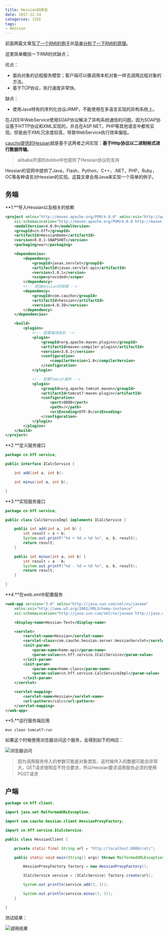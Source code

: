 ```yaml
---
title: Hessian初体验
date: 2017-12-24
categories: J2EE
tags: 
- Hessian
---
```


前面两篇文章[写了一个RMI的例子](http://blog.csdn.net/holmofy/article/details/78881331)并[简单分析了一下RMI的原理](http://blog.csdn.net/holmofy/article/details/78881885)。

这里简单概括一下RMI的优缺点；

优点：

* 面向对象的远程服务模型；客户端可以像调用本机对象一样去调用远程对象的方法。
* 基于TCP协议，执行速度非常快。

缺点：

* 使用Java特有的序列化协议JRMP，不能使用在多语言实现的异构系统上。

在J2EE中WebService使用SOAP协议解决了异构系统通信的问题。因为SOAP协议基于HTTP协议和XML实现的，并且在ASP.NET，PHP等其他语言中都有实现。但是由于XML冗余度较高，导致WebService执行效率偏低。

[caucho提供的Hessian](http://hessian.caucho.com/)就是基于这两者之间实现：**基于Http协议以二进制格式进行数据传输**。

> alibaba开源的dobbo中也提供了Hessian协议的支持

Hessian的官网中提供了Java，Flash，Python，C++，.NET，PHP，Ruby，OC等各种语言对Hessian的实现。这篇文章会用Java来实现一个简单的例子。

## 务端

**1.**导入Hessian以及相关的依赖

```xml
<project xmlns="http://maven.apache.org/POM/4.0.0" xmlns:xsi="http://www.w3.org/2001/XMLSchema-instance"
	xsi:schemaLocation="http://maven.apache.org/POM/4.0.0 http://maven.apache.org/xsd/maven-4.0.0.xsd">
	<modelVersion>4.0.0</modelVersion>
	<groupId>cn.hff</groupId>
	<artifactId>HessianDemo</artifactId>
	<version>0.0.1-SNAPSHOT</version>
	<packaging>war</packaging>

	<dependencies>
		<dependency>
			<groupId>javax.servlet</groupId>
			<artifactId>javax.servlet-api</artifactId>
			<version>3.0.1</version>
			<scope>provided</scope>
		</dependency>
        <!-- 添加Hessian的依赖 -->
		<dependency>
			<groupId>com.caucho</groupId>
			<artifactId>hessian</artifactId>
			<version>4.0.38</version>
		</dependency>
	</dependencies>

	<build>
		<plugins>
            <!-- 配置编译级别 -->
			<plugin>
				<groupId>org.apache.maven.plugins</groupId>
				<artifactId>maven-compiler-plugin</artifactId>
				<version>3.6.1</version>
				<configuration>
					<compilerVersion>1.8</compilerVersion>
				</configuration>
			</plugin>

			<!-- 配置Tomcat插件 -->
			<plugin>
				<groupId>org.apache.tomcat.maven</groupId>
				<artifactId>tomcat7-maven-plugin</artifactId>
				<configuration>
					<port>8080</port>
					<path>/</path>
					<uriEncoding>UTF-8</uriEncoding>
				</configuration>
			</plugin>
		</plugins>
	</build>
</project>
```

**2.**定义服务接口

```java
package cn.hff.service;

public interface ICalcService {

	int add(int a, int b);

	int minus(int a, int b);

}
```

**3.**实现服务接口

```java
package cn.hff.service;

public class CalcServiceImpl implements ICalcService {

	public int add(int a, int b) {
		int result = a + b;
		System.out.printf("%d + %d = %d %n", a, b, result);
		return result;
	}

	public int minus(int a, int b) {
		int result = a - b;
		System.out.printf("%d - %d = %d %n", a, b, result);
		return result;
	}

}
```

**4.**在web.xml中配置服务

```xml
<web-app version="3.0" xmlns="http://java.sun.com/xml/ns/javaee"
	xmlns:xsi="http://www.w3.org/2001/XMLSchema-instance"
	xsi:schemaLocation="http://java.sun.com/xml/ns/javaee http://java.sun.com/xml/ns/javaee/web-app_3_0.xsd">

	<display-name>Hessian-Test</display-name>

	<servlet>
		<servlet-name>Hessian</servlet-name>
		<servlet-class>com.caucho.hessian.server.HessianServlet</servlet-class>
		<init-param>
			<param-name>home-api</param-name>
			<param-value>cn.hff.service.ICalcService</param-value>
		</init-param>
		<init-param>
			<param-name>home-class</param-name>
			<param-value>cn.hff.service.CalcServiceImpl</param-value>
		</init-param>
	</servlet>

	<servlet-mapping>
		<servlet-name>Hessian</servlet-name>
		<url-pattern>/calc</url-pattern>
	</servlet-mapping>
</web-app>
```

**5.**运行服务端应用

```shell
mvn clean tomcat7:run
```



如果这个时候使用浏览器访问这个服务，会得到如下的响应：

![浏览器访问](http://img-blog.csdn.net/20171224151307535?watermark/2/text/aHR0cDovL2Jsb2cuY3Nkbi5uZXQvSG9sbW9meQ==/font/5a6L5L2T/fontsize/400/fill/I0JBQkFCMA==/dissolve/70/gravity/SouthEast)

> 因为调用服务传入的参数可能是对象类型，这时候传入的数据可能会非常大，GET请求很明显不符合要求，所以Hessian要求调用服务必须的使用POST请求

## 户端

```java
package cn.hff.client;

import java.net.MalformedURLException;

import com.caucho.hessian.client.HessianProxyFactory;

import cn.hff.service.ICalcService;

public class HessianClient {

	private static final String url = "http://localhost:8080/calc";

	public static void main(String[] args) throws MalformedURLException, ClassNotFoundException {

		HessianProxyFactory factory = new HessianProxyFactory();

		ICalcService service = (ICalcService) factory.create(url);

		System.out.println(service.add(3, 3));

		System.out.println(service.minus(3, 3));
	}

}
```

测试结果：

![调用结果](http://img-blog.csdn.net/20171224151317617?watermark/2/text/aHR0cDovL2Jsb2cuY3Nkbi5uZXQvSG9sbW9meQ==/font/5a6L5L2T/fontsize/400/fill/I0JBQkFCMA==/dissolve/70/gravity/SouthEast)
